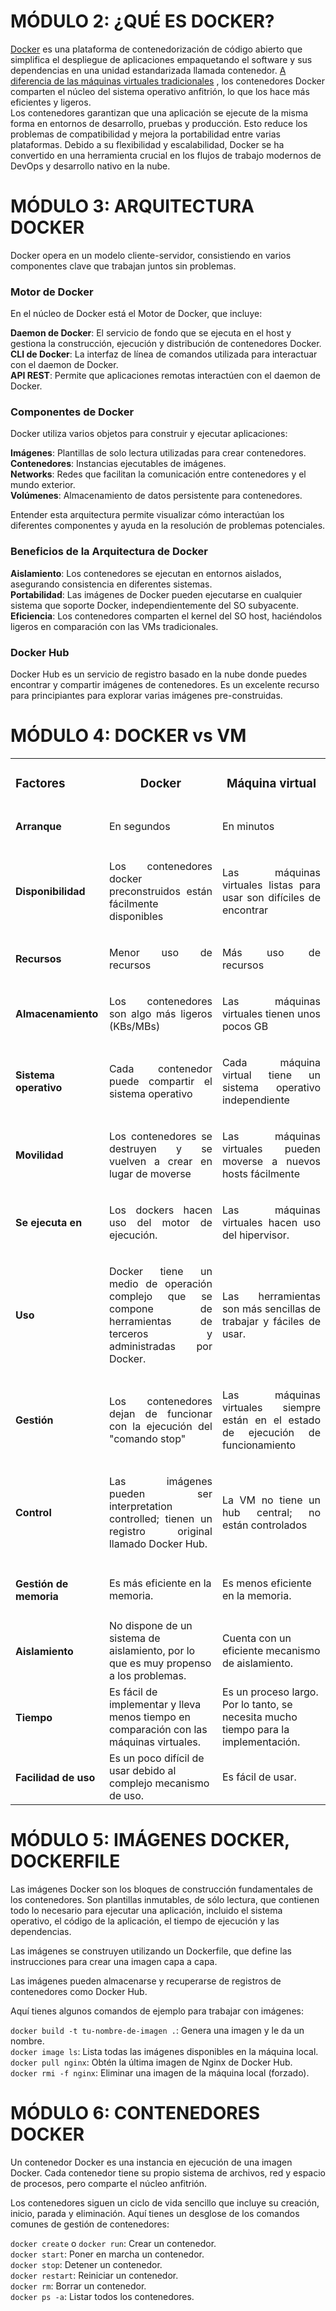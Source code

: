 # MÓDULO 2: ¿QUÉ ES DOCKER?

[Docker](https://www.docker.com/) es una plataforma de contenedorización de código abierto que simplifica el despliegue de aplicaciones empaquetando el software y sus dependencias en una unidad estandarizada llamada contenedor. [A diferencia de las máquinas virtuales tradicionales](https://www.datacamp.com/es/blog/containers-vs-virtual-machines) , los contenedores Docker comparten el núcleo del sistema operativo anfitrión, lo que los hace más eficientes y ligeros.  
Los contenedores garantizan que una aplicación se ejecute de la misma forma en entornos de desarrollo, pruebas y producción. Esto reduce los problemas de compatibilidad y mejora la portabilidad entre varias plataformas. Debido a su flexibilidad y escalabilidad, Docker se ha convertido en una herramienta crucial en los flujos de trabajo modernos de DevOps y desarrollo nativo en la nube.  

# MÓDULO 3: ARQUITECTURA DOCKER

Docker opera en un modelo cliente-servidor, consistiendo en varios componentes clave que trabajan juntos sin problemas.  

### Motor de Docker

En el núcleo de Docker está el Motor de Docker, que incluye:  

**Daemon de Docker**: El servicio de fondo que se ejecuta en el host y gestiona la construcción, ejecución y distribución de contenedores Docker.  
**CLI de Docker**: La interfaz de línea de comandos utilizada para interactuar con el daemon de Docker.  
**API REST**: Permite que aplicaciones remotas interactúen con el daemon de Docker.  

### Componentes de Docker

Docker utiliza varios objetos para construir y ejecutar aplicaciones:  

**Imágenes**: Plantillas de solo lectura utilizadas para crear contenedores.  
**Contenedores**: Instancias ejecutables de imágenes.  
**Networks**: Redes que facilitan la comunicación entre contenedores y el mundo exterior.  
**Volúmenes**: Almacenamiento de datos persistente para contenedores.  

Entender esta arquitectura permite visualizar cómo interactúan los diferentes componentes y ayuda en la resolución de problemas potenciales.  

### Beneficios de la Arquitectura de Docker

**Aislamiento**: Los contenedores se ejecutan en entornos aislados, asegurando consistencia en diferentes sistemas.  
**Portabilidad**: Las imágenes de Docker pueden ejecutarse en cualquier sistema que soporte Docker, independientemente del SO subyacente.  
**Eficiencia**: Los contenedores comparten el kernel del SO host, haciéndolos ligeros en comparación con las VMs tradicionales.  

### Docker Hub

Docker Hub es un servicio de registro basado en la nube donde puedes encontrar y compartir imágenes de contenedores. Es un excelente recurso para principiantes para explorar varias imágenes pre-construidas.

# MÓDULO 4: DOCKER vs VM

<table><tbody>
<tr>
<td><h3 style="text-align:justify" _msttexthash="114777" _msthash="252">Factores</h3></td>
<td><h3 style="text-align:center" _msttexthash="133939" _msthash="253">Docker</h3></td>
<td><h3 style="text-align:center" _msttexthash="278122" _msthash="254">Máquina virtual</h3></td>
</tr>
<tr>
<td><h4 style="text-align:justify" _msttexthash="115232" _msthash="255">Arranque</h4></td>
<td><p style="text-align:justify" _msttexthash="293124" _msthash="256">En segundos</p></td>
<td><p style="text-align:justify" _msttexthash="268034" _msthash="257">En minutos</p></td>
</tr>
<tr>
<td><h4 style="text-align:justify" _msttexthash="253240" _msthash="258">Disponibilidad</h4></td>
<td><p style="text-align:justify" _msttexthash="3301896" _msthash="259">Los contenedores docker preconstruidos están fácilmente disponibles</p></td>
<td><p style="text-align:justify" _msttexthash="2881788" _msthash="260">Las máquinas virtuales listas para usar son difíciles de encontrar</p></td>
</tr>
<tr>
<td><h4 style="text-align:justify" _msttexthash="97760" _msthash="261">Recursos</h4></td>
<td><p style="text-align:justify" _msttexthash="396292" _msthash="262">Menor uso de recursos</p></td>
<td><p style="text-align:justify" _msttexthash="341861" _msthash="263">Más uso de recursos</p></td>
</tr>
<tr><td><h4 style="text-align:justify" _msttexthash="257335" _msthash="264">Almacenamiento</h4></td>
<td><p style="text-align:justify" _msttexthash="970242" _msthash="265">Los contenedores son algo más ligeros (KBs/MBs)</p></td>
<td><p style="text-align:justify" _msttexthash="1286155" _msthash="266">Las máquinas virtuales tienen unos pocos GB</p></td>
</tr>
<tr><td><h4 style="text-align:justify" _msttexthash="325702" _msthash="267">Sistema operativo</h4></td>
<td><p style="text-align:justify" _msttexthash="1901952" _msthash="268">Cada contenedor puede compartir el sistema operativo</p></td>
<td><p style="text-align:justify" _msttexthash="2542735" _msthash="269">Cada máquina virtual tiene un sistema operativo independiente</p></td>
</tr>
<tr>
<td><h4 style="text-align:justify" _msttexthash="131885" _msthash="270">Movilidad</h4></td>
<td><p style="text-align:justify" _msttexthash="2890849" _msthash="271">Los contenedores se destruyen y se vuelven a crear en lugar de moverse</p></td>
<td><p style="text-align:justify" _msttexthash="2735499" _msthash="272">Las máquinas virtuales pueden moverse a nuevos hosts fácilmente</p></td>
</tr>
<tr>
<td><h4 style="text-align:justify" _msttexthash="178659" _msthash="273">Se ejecuta en</h4></td>
<td><p style="text-align:justify" _msttexthash="1379053" _msthash="274">Los dockers hacen uso del motor de ejecución.</p></td>
<td><p style="text-align:justify" _msttexthash="1604668" _msthash="275">Las máquinas virtuales hacen uso del hipervisor.</p></td>
</tr>
<tr>
<td><h4 style="text-align:justify" _msttexthash="32682" _msthash="276">Uso</h4></td>
<td><p style="text-align:justify" _msttexthash="7361263" _msthash="277">Docker tiene un medio de operación complejo que se compone de herramientas de terceros y administradas por Docker.</p></td>
<td><p style="text-align:justify" _msttexthash="2657720" _msthash="278">Las herramientas son más sencillas de trabajar y fáciles de usar.</p></td>
</tr>
<tr>
<td><h4 style="text-align:justify" _msttexthash="130247" _msthash="279">Gestión</h4></td>
<td><p style="text-align:justify" _msttexthash="3090880" _msthash="280">Los contenedores dejan de funcionar con la ejecución del "comando stop"</p></td>
<td><p style="text-align:justify" _msttexthash="4096976" _msthash="281">Las máquinas virtuales siempre están en el estado de ejecución de funcionamiento</p></td>
</tr>
<tr>
<td><h4 style="text-align:justify" _msttexthash="137345" _msthash="282">Control</h4></td>
<td><p style="text-align:justify" _msttexthash="6379035" _msthash="283">Las imágenes pueden ser interpretation controlled; tienen un registro original llamado Docker Hub.</p></td>
<td><p style="text-align:justify" _msttexthash="5691816" _msthash="284">La VM no tiene un hub central; no están controlados</p></td>
</tr>
<tr>
<td><h4><strong _msttexthash="338871" _msthash="285">Gestión de memoria</strong></h4></td>
<td _msttexthash="684879" _msthash="286">Es más eficiente en la memoria.</td>
<td _msttexthash="760643" _msthash="287">Es menos eficiente en la memoria.</td>
</tr>
<tr>
<td><h4><strong _msttexthash="181441" _msthash="288">Aislamiento</strong></h4></td>
<td _msttexthash="3902236" _msthash="289">No dispone de un sistema de aislamiento, por lo que es muy propenso a los problemas.</td>
<td _msttexthash="1621035" _msthash="290">Cuenta con un eficiente mecanismo de aislamiento.</td>
</tr>
<tr>
<td><h4><strong _msttexthash="44044" _msthash="291">Tiempo</strong></h4></td>
<td _msttexthash="4661605" _msthash="292">Es fácil de implementar y lleva menos tiempo en comparación con las máquinas virtuales.</td>
<td _msttexthash="4053491" _msthash="293">Es un proceso largo. Por lo tanto, se necesita mucho tiempo para la implementación.</td>
</tr>
<tr>
<td><h4><strong _msttexthash="255333" _msthash="294">Facilidad de uso</strong></h4></td>
<td _msttexthash="2320656" _msthash="295">Es un poco difícil de usar debido al complejo mecanismo de uso.</td>
<td _msttexthash="258674" _msthash="296">Es fácil de usar.</td>
</tr>
</tbody>
</table>

# MÓDULO 5: IMÁGENES DOCKER, DOCKERFILE

Las imágenes Docker son los bloques de construcción fundamentales de los contenedores. Son plantillas inmutables, de sólo lectura, que contienen todo lo necesario para ejecutar una aplicación, incluido el sistema operativo, el código de la aplicación, el tiempo de ejecución y las dependencias.  

Las imágenes se construyen utilizando un Dockerfile, que define las instrucciones para crear una imagen capa a capa.  

Las imágenes pueden almacenarse y recuperarse de registros de contenedores como Docker Hub.  

Aquí tienes algunos comandos de ejemplo para trabajar con imágenes:  

`docker build -t tu-nombre-de-imagen .`: Genera una imagen y le da un nombre.  
`docker image ls`: Lista todas las imágenes disponibles en la máquina local.  
`docker pull nginx`: Obtén la última imagen de Nginx de Docker Hub.  
`docker rmi -f nginx`: Eliminar una imagen de la máquina local (forzado).  

# MÓDULO 6: CONTENEDORES DOCKER

Un contenedor Docker es una instancia en ejecución de una imagen Docker. Cada contenedor tiene su propio sistema de archivos, red y espacio de procesos, pero comparte el núcleo anfitrión.  

Los contenedores siguen un ciclo de vida sencillo que incluye su creación, inicio, parada y eliminación. Aquí tienes un desglose de los comandos comunes de gestión de contenedores:  

`docker create` o `docker run`: Crear un contenedor.  
`docker start`: Poner en marcha un contenedor.  
`docker stop`: Detener un contenedor.  
`docker restart`: Reiniciar un contenedor.  
`docker rm`: Borrar un contenedor.  
`docker ps -a`: Listar todos los contenedores.  